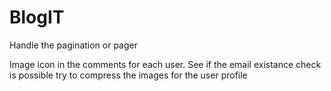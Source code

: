 # BlogIT
Handle the pagination or pager

Image icon in the comments for each user.
See if the email existance check is possible
try to compress the images for the user profile